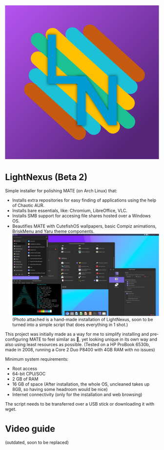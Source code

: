 ![Logo](https://github.com/thelegendaryboy64/LightNexus/blob/main/images/lightnexus.png?raw=true)
# LightNexus (Beta 2)
Simple installer for polishing MATE (on Arch Linux) that:
 - Installs extra repositories for easy finding of applications using the help of Chaotic AUR.
 - Installs bare essentials, like: Chromium, LibreOffice, VLC.
 - Installs SMB support for accesing file shares hosted over a Windows OS. 
 - Beautifies MATE with CutefishOS wallpapers, basic Compiz animations, BriskMenu and Yaru theme components.
![Screenshot of a hand-made installation of LightNexus](https://github.com/thelegendaryboy64/LightNexus/blob/main/images/vmware_VaJFUWM7Lb.png?raw=true)
(Photo attached is a hand-made installation of LightNexus, soon to be turned into a simple script that does everything in 1 shot.)

This project was initially made as a way for me to simplify installing and pre-configuring MATE to feel similar as 🍎, yet looking unique in its own way and also using least resources as possible. (Tested on a HP ProBook 6530b, made in 2008, running a Core 2 Duo P8400 with 4GB RAM with no issues)

Minimum system requirements:
 - Root access
 - 64-bit CPU/SOC
 - 2 GB of RAM
 - 16 GB of space (After installation, the whole OS, uncleaned takes up 8GB, so having some headroom would be nice)
 - Internet connectivity (only for the installation and web browsing)

The script needs to be transferred over a USB stick or downloading it with wget.

# Video guide
(outdated, soon to be replaced)
